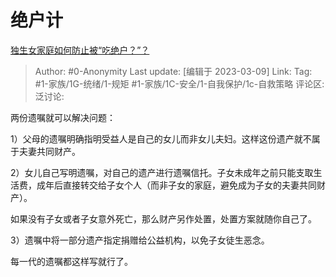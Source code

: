 # 绝户计
[独生女家庭如何防止被“吃绝户？”？](https://www.zhihu.com/question/302878284/answer/2927652907)

> Author: #0-Anonymity
> Last update: [编辑于 2023-03-09]
> Link:
> Tag: #1-家族/1G-统绪/1-规矩 #1-家族/1C-安全/1-自我保护/1c-自救策略
> 评论区:
> 泛讨论:

两份遗嘱就可以解决问题：

1）父母的遗嘱明确指明受益人是自己的女儿而非女儿夫妇。这样这份遗产就不属于夫妻共同财产。

2）女儿自己写明遗嘱，对自己的遗产进行遗嘱信托。子女未成年之前只能支取生活费，成年后直接转交给子女个人（而非子女的家庭，避免成为子女的夫妻共同财产）。

如果没有子女或者子女意外死亡，那么财产另作处置，处置方案就随你自己了。

3）遗嘱中将一部分遗产指定捐赠给公益机构，以免子女徒生恶念。

每一代的遗嘱都这样写就行了。
